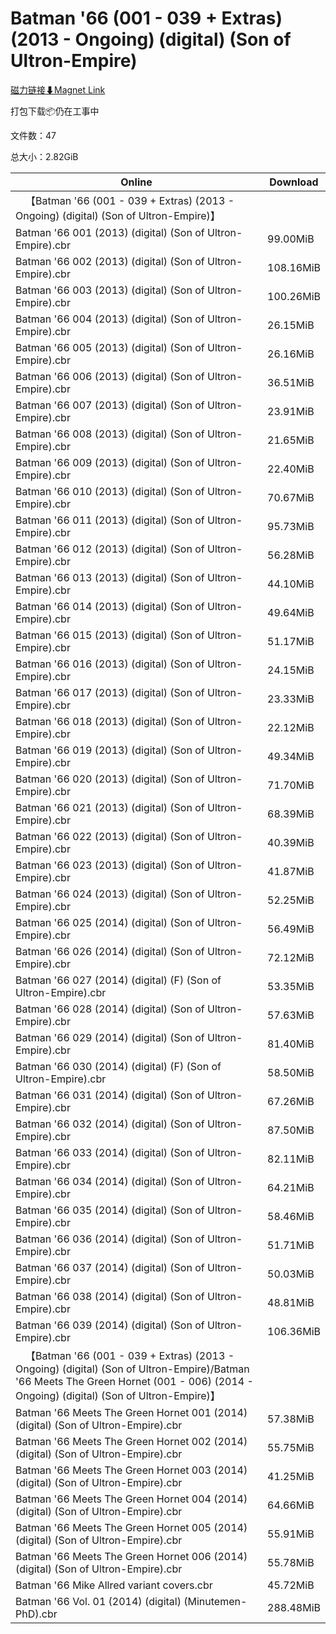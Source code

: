 # Batman '66 (001 - 039 + Extras) (2013 - Ongoing) (digital) (Son of Ultron-Empire)

[磁力链接⬇Magnet Link](magnet:?xt=urn:btih:480fc2f7df92576c794e158fefdb2025b37ac4a2&dn=Batman%20%2766%20%28001%20-%20039%20%2B%20Extras%29%20%282013%20-%20Ongoing%29%20%28digital%29%20%28Son%20of%20Ultron-Empire%29)

打包下载📦仍在工事中

文件数：47

总大小：2.82GiB

Online | Download
--- | ---
&emsp;【Batman '66 (001 - 039 + Extras) (2013 - Ongoing) (digital) (Son of Ultron-Empire)】 | 
Batman '66 001 (2013) (digital) (Son of Ultron-Empire).cbr | 99.00MiB
Batman '66 002 (2013) (digital) (Son of Ultron-Empire).cbr | 108.16MiB
Batman '66 003 (2013) (digital) (Son of Ultron-Empire).cbr | 100.26MiB
Batman '66 004 (2013) (digital) (Son of Ultron-Empire).cbr | 26.15MiB
Batman '66 005 (2013) (digital) (Son of Ultron-Empire).cbr | 26.16MiB
Batman '66 006 (2013) (digital) (Son of Ultron-Empire).cbr | 36.51MiB
Batman '66 007 (2013) (digital) (Son of Ultron-Empire).cbr | 23.91MiB
Batman '66 008 (2013) (digital) (Son of Ultron-Empire).cbr | 21.65MiB
Batman '66 009 (2013) (digital) (Son of Ultron-Empire).cbr | 22.40MiB
Batman '66 010 (2013) (digital) (Son of Ultron-Empire).cbr | 70.67MiB
Batman '66 011 (2013) (digital) (Son of Ultron-Empire).cbr | 95.73MiB
Batman '66 012 (2013) (digital) (Son of Ultron-Empire).cbr | 56.28MiB
Batman '66 013 (2013) (digital) (Son of Ultron-Empire).cbr | 44.10MiB
Batman '66 014 (2013) (digital) (Son of Ultron-Empire).cbr | 49.64MiB
Batman '66 015 (2013) (digital) (Son of Ultron-Empire).cbr | 51.17MiB
Batman '66 016 (2013) (digital) (Son of Ultron-Empire).cbr | 24.15MiB
Batman '66 017 (2013) (digital) (Son of Ultron-Empire).cbr | 23.33MiB
Batman '66 018 (2013) (digital) (Son of Ultron-Empire).cbr | 22.12MiB
Batman '66 019 (2013) (digital) (Son of Ultron-Empire).cbr | 49.34MiB
Batman '66 020 (2013) (digital) (Son of Ultron-Empire).cbr | 71.70MiB
Batman '66 021 (2013) (digital) (Son of Ultron-Empire).cbr | 68.39MiB
Batman '66 022 (2013) (digital) (Son of Ultron-Empire).cbr | 40.39MiB
Batman '66 023 (2013) (digital) (Son of Ultron-Empire).cbr | 41.87MiB
Batman '66 024 (2013) (digital) (Son of Ultron-Empire).cbr | 52.25MiB
Batman '66 025 (2014) (digital) (Son of Ultron-Empire).cbr | 56.49MiB
Batman '66 026 (2014) (digital) (Son of Ultron-Empire).cbr | 72.12MiB
Batman '66 027 (2014) (digital) (F) (Son of Ultron-Empire).cbr | 53.35MiB
Batman '66 028 (2014) (digital) (Son of Ultron-Empire).cbr | 57.63MiB
Batman '66 029 (2014) (digital) (Son of Ultron-Empire).cbr | 81.40MiB
Batman '66 030 (2014) (digital) (F) (Son of Ultron-Empire).cbr | 58.50MiB
Batman '66 031 (2014) (digital) (Son of Ultron-Empire).cbr | 67.26MiB
Batman '66 032 (2014) (digital) (Son of Ultron-Empire).cbr | 87.50MiB
Batman '66 033 (2014) (digital) (Son of Ultron-Empire).cbr | 82.11MiB
Batman '66 034 (2014) (digital) (Son of Ultron-Empire).cbr | 64.21MiB
Batman '66 035 (2014) (digital) (Son of Ultron-Empire).cbr | 58.46MiB
Batman '66 036 (2014) (digital) (Son of Ultron-Empire).cbr | 51.71MiB
Batman '66 037 (2014) (digital) (Son of Ultron-Empire).cbr | 50.03MiB
Batman '66 038 (2014) (digital) (Son of Ultron-Empire).cbr | 48.81MiB
Batman '66 039 (2014) (digital) (Son of Ultron-Empire).cbr | 106.36MiB
&emsp;【Batman '66 (001 - 039 + Extras) (2013 - Ongoing) (digital) (Son of Ultron-Empire)/Batman '66 Meets The Green Hornet (001 - 006)  (2014 - Ongoing) (digital) (Son of Ultron-Empire)】 | 
Batman '66 Meets The Green Hornet 001 (2014) (digital) (Son of Ultron-Empire).cbr | 57.38MiB
Batman '66 Meets The Green Hornet 002 (2014) (digital) (Son of Ultron-Empire).cbr | 55.75MiB
Batman '66 Meets The Green Hornet 003 (2014) (digital) (Son of Ultron-Empire).cbr | 41.25MiB
Batman '66 Meets The Green Hornet 004 (2014) (digital) (Son of Ultron-Empire).cbr | 64.66MiB
Batman '66 Meets The Green Hornet 005 (2014) (digital) (Son of Ultron-Empire).cbr | 55.91MiB
Batman '66 Meets The Green Hornet 006 (2014) (digital) (Son of Ultron-Empire).cbr | 55.78MiB
Batman '66 Mike Allred variant covers.cbr | 45.72MiB
Batman '66 Vol. 01 (2014) (digital) (Minutemen-PhD).cbr | 288.48MiB